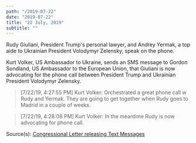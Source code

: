 ```yaml
---
path: "/2019-07-22"
date: "2019-07-22"
title: "22 July, 2019"
subtitle: ""
---
```


Rudy Giuliani, President Trump's personal lawyer, and Andrey Yermak, a top aide to Ukrainian President Volodymyr Zelensky, speak on the phone.

Kurt Volker, US Ambassador to Ukraine, sends an SMS message to Gordon Sondland, US Ambassador to the European Union, that Giuliani is now advocating for the phone call between President Trump and Ukrainian President Volodymyr Zelensky.

> [7/22/19, 4:27:55 PM] Kurt Volker: Orchestrated a great phone call w Rudy and Yermak. They are going to get together when Rudy goes to Madrid in a couple of weeks.

> [7/22/19, 4:28:08 PM] Kurt Volker: In the meantime Rudy is now advocating for phone call.

<span class="sources">
Source(s): <a href="https://assets.documentcloud.org/documents/6452104/Chairmen-Letter-on-State-Departmnent-Texts-10-03.pdf" target="_blank" rel="noopener noreferrer">Congressional Letter releasing Text Messages</a>
</span